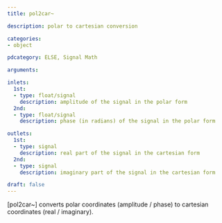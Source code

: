 ```yaml
---
title: pol2car~

description: polar to cartesian conversion

categories:
- object

pdcategory: ELSE, Signal Math

arguments:

inlets:
  1st:
  - type: float/signal
    description: amplitude of the signal in the polar form
  2nd:
  - type: float/signal
    description: phase (in radians) of the signal in the polar form

outlets:
  1st:
  - type: signal
    description: real part of the signal in the cartesian form
  2nd:
  - type: signal
    description: imaginary part of the signal in the cartesian form

draft: false
---
```


[pol2car~] converts polar coordinates (amplitude / phase) to cartesian coordinates (real / imaginary).

